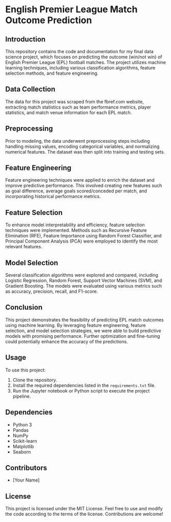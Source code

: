 # English Premier League Match Outcome Prediction

## Introduction
This repository contains the code and documentation for my final data science project, which focuses on predicting the outcome (win/not win) of English Premier League (EPL) football matches. The project utilizes machine learning techniques, including various classification algorithms, feature selection methods, and feature engineering.

## Data Collection
The data for this project was scraped from the fbref.com website, extracting match statistics such as team performance metrics, player statistics, and match venue information for each EPL match.

## Preprocessing
Prior to modeling, the data underwent preprocessing steps including handling missing values, encoding categorical variables, and normalizing numerical features. The dataset was then split into training and testing sets.

## Feature Engineering
Feature engineering techniques were applied to enrich the dataset and improve predictive performance. This involved creating new features such as goal difference, average goals scored/conceded per match, and incorporating historical performance metrics.

## Feature Selection
To enhance model interpretability and efficiency, feature selection techniques were implemented. Methods such as Recursive Feature Elimination (RFE), Feature Importance using Random Forest Classifier, and Principal Component Analysis (PCA) were employed to identify the most relevant features.

## Model Selection
Several classification algorithms were explored and compared, including Logistic Regression, Random Forest, Support Vector Machines (SVM), and Gradient Boosting. The models were evaluated using various metrics such as accuracy, precision, recall, and F1-score.

## Conclusion
This project demonstrates the feasibility of predicting EPL match outcomes using machine learning. By leveraging feature engineering, feature selection, and model selection strategies, we were able to build predictive models with promising performance. Further optimization and fine-tuning could potentially enhance the accuracy of the predictions.

## Usage
To use this project:
1. Clone the repository.
2. Install the required dependencies listed in the `requirements.txt` file.
3. Run the Jupyter notebook or Python script to execute the project pipeline.

## Dependencies
- Python 3
- Pandas
- NumPy
- Scikit-learn
- Matplotlib
- Seaborn

## Contributors
- [Your Name]

## License
This project is licensed under the MIT License. Feel free to use and modify the code according to the terms of the license. Contributions are welcome!
